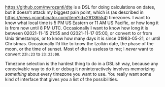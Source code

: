 <https://github.com/mvrozanti/dte> is a DSL for doing calculations on
dates, but it doesn’t attack my biggest pain point, which is (as
described in <https://news.ycombinator.com/item?id=29136554>)
timezones.  I want to know what local time is 5 PM US Eastern or 11 AM
US Pacific, or how long it is from now until 8 PM UTC.  Occasionally I
want to know how long it is between 02021-11-15 21:55 and 02021-11-17
05:00, or convert to or from Unix timestamps, or to know how many days
it is since 01983-05-21, or until Christmas.  Occasionally I’d like to
know the tzolkin date, the phase of the moon, or the time of sunset.
Most of dte is useless to me; I *never* want to convert `23h:23` to
`23:23:00`.

Timezone selection is the hardest thing to do in a DSLish way, because
any conceivable way to do it or debug it noninteractively involves
memorizing *something* about every timezone you want to use.  You
really want some kind of interface that gives you a list of the
possibilities.
